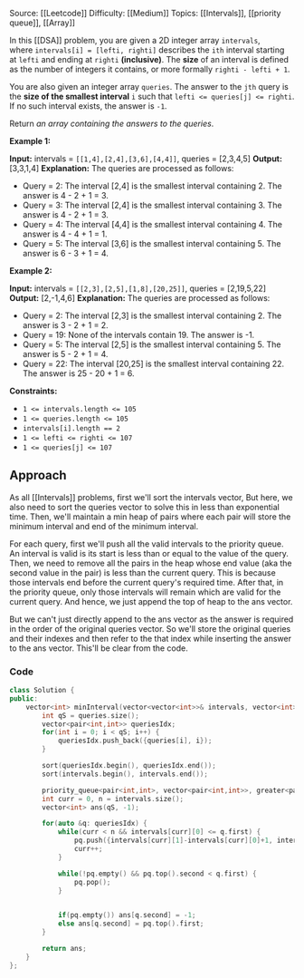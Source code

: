 Source: [[Leetcode]]
Difficulty: [[Medium]]
Topics: [[Intervals]], [[priority queue]], [[Array]]

In this [[DSA]] problem, you are given a 2D integer array `intervals`, where `intervals[i] = [lefti, righti]` describes the `ith` interval starting at `lefti` and ending at `righti` **(inclusive)**. The **size** of an interval is defined as the number of integers it contains, or more formally `righti - lefti + 1`.

You are also given an integer array `queries`. The answer to the `jth` query is the **size of the smallest interval** `i` such that `lefti <= queries[j] <= righti`. If no such interval exists, the answer is `-1`.

Return _an array containing the answers to the queries_.

**Example 1:**

**Input:** intervals = `[[1,4],[2,4],[3,6],[4,4]]`, queries = [2,3,4,5]
**Output:** [3,3,1,4]
**Explanation:** The queries are processed as follows:
- Query = 2: The interval [2,4] is the smallest interval containing 2. The answer is 4 - 2 + 1 = 3.
- Query = 3: The interval [2,4] is the smallest interval containing 3. The answer is 4 - 2 + 1 = 3.
- Query = 4: The interval [4,4] is the smallest interval containing 4. The answer is 4 - 4 + 1 = 1.
- Query = 5: The interval [3,6] is the smallest interval containing 5. The answer is 6 - 3 + 1 = 4.

**Example 2:**

**Input:** intervals = `[[2,3],[2,5],[1,8],[20,25]]`, queries = [2,19,5,22]
**Output:** [2,-1,4,6]
**Explanation:** The queries are processed as follows:
- Query = 2: The interval [2,3] is the smallest interval containing 2. The answer is 3 - 2 + 1 = 2.
- Query = 19: None of the intervals contain 19. The answer is -1.
- Query = 5: The interval [2,5] is the smallest interval containing 5. The answer is 5 - 2 + 1 = 4.
- Query = 22: The interval [20,25] is the smallest interval containing 22. The answer is 25 - 20 + 1 = 6.

**Constraints:**

- `1 <= intervals.length <= 105`
- `1 <= queries.length <= 105`
- `intervals[i].length == 2`
- `1 <= lefti <= righti <= 107`
- `1 <= queries[j] <= 107`

## Approach 
As all [[Intervals]] problems, first we'll sort the intervals vector, But here, we also need to sort the queries vector to solve this in less than exponential time. Then, we'll maintain a min heap of pairs where each pair will store the minimum interval and end of the minimum interval. 

For each query, first we'll push all the valid intervals to the priority queue. An interval is valid is its start is less than or equal to the value of the query. Then, we need to remove all the pairs in the heap whose end value (aka the second value in the pair) is less than the current query. This is because those intervals end before the current query's required time. After that, in the priority queue, only those intervals will remain which are valid for the current query. And hence, we just append the top of heap to the ans vector.

But we can't just directly append to the ans vector as the answer is required in the order of the original queries vector. So we'll store the original queries and their indexes and then refer to the that index while inserting the answer to the ans vector. This'll be clear from the code. 

### Code 
```cpp
class Solution {
public:
    vector<int> minInterval(vector<vector<int>>& intervals, vector<int>& queries) {
        int qS = queries.size();
        vector<pair<int,int>> queriesIdx;
        for(int i = 0; i < qS; i++) {
            queriesIdx.push_back({queries[i], i});
        }

        sort(queriesIdx.begin(), queriesIdx.end());
        sort(intervals.begin(), intervals.end());

        priority_queue<pair<int,int>, vector<pair<int,int>>, greater<pair<int,int>>> pq;
        int curr = 0, n = intervals.size();
        vector<int> ans(qS, -1);

        for(auto &q: queriesIdx) {
            while(curr < n && intervals[curr][0] <= q.first) {
                pq.push({intervals[curr][1]-intervals[curr][0]+1, intervals[curr][1]});
                curr++;
            }

            while(!pq.empty() && pq.top().second < q.first) {
                pq.pop();
            }

            
            if(pq.empty()) ans[q.second] = -1;
            else ans[q.second] = pq.top().first;
        }

        return ans;
    }
};
```